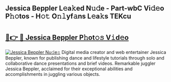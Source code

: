 ## Jessica Beppler L𝚎a𝚔ed N𝚞𝚍e - Part-wbC Vi𝚍𝚎o P𝚑𝚘tos - H𝚘𝚝 O𝚗𝚕yf𝚊ns L𝚎a𝚔s TEKcu

# <h2><a href="http://kf0xgq.oniu.top/?m=Jessica+Beppler">🔗👉 🔴 Jessica Beppler P𝚑ot𝚘𝚜 V𝚒d𝚎o</a></h2>

[![Jessica Beppler Nu𝚍e𝚜](https://i.imgur.com/0qMVB7G.gif)](http://kf0xgq.oniu.top/?m=Jessica+Beppler)
Digital media creator and web entertainer Jessica Beppler, known for publishing dance and lifestyle tutorials through solo and collaborative dance presentations and brief videos. Remarkable juggler Jessica Beppler, acclaimed for their exceptional abilities and accomplishments in juggling various objects.  
